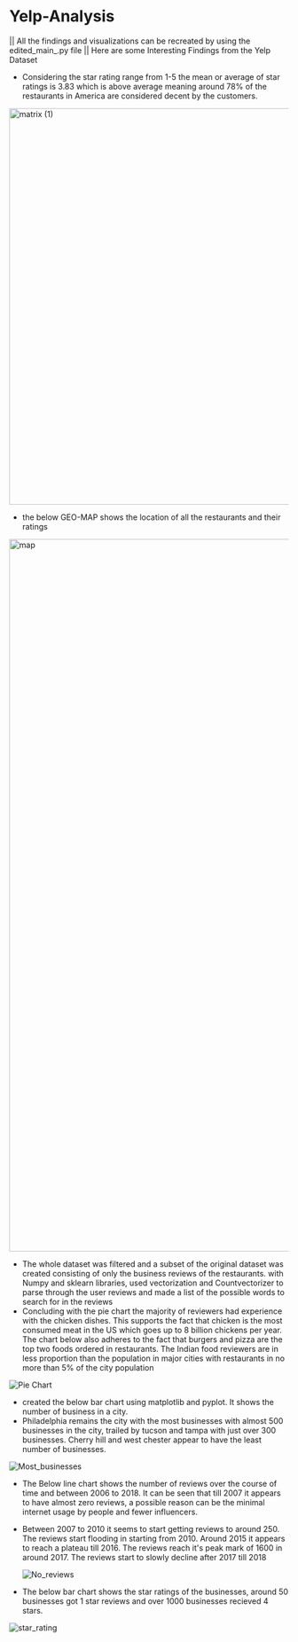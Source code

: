 # Yelp-Analysis
|| All the findings and visualizations can be recreated by using the edited_main_.py file ||
Here are some Interesting Findings from the Yelp Dataset 

- Considering the star rating range from 1-5 the mean or average of star ratings is 3.83 which is above average meaning around 78% of the restaurants in America are considered decent by the customers. 

<img width="715" alt="matrix (1)" src="https://github.com/LowFasT9/Yelp-Analysis/assets/74370261/bcae2ae1-2614-4d3d-bdce-8969f98f978b">

- the below GEO-MAP shows the location of all the restaurants and their ratings

<img width="1285" alt="map" src="https://github.com/LowFasT9/Yelp-Analysis/assets/74370261/e1ca51d9-7b54-409d-9276-e2e7bb1edca8">

- The whole dataset was filtered and a subset of the original dataset was created consisting of only the business reviews of the restaurants. with Numpy and sklearn libraries, used vectorization and Countvectorizer to parse through the user reviews and made a list of the possible words to search for in the reviews
- Concluding with the pie chart the majority of reviewers had experience with the chicken dishes. This supports the fact that chicken is the most consumed meat in the US which goes up to 8 billion chickens per year. The chart below also adheres to the fact that burgers and pizza are the top two foods ordered in restaurants. The Indian food reviewers are in less proportion than the population in major cities with restaurants in no more than 5% of the city population

 ![Pie Chart](https://github.com/LowFasT9/Yelp-Analysis/assets/74370261/a3930ef8-4769-4424-becf-3a0d188bfd69)

- created the below bar chart using matplotlib and pyplot. It shows the number of business in a city.
- Philadelphia remains the city with the most businesses with almost 500 businesses in the city, trailed by tucson and tampa with just over 300 businesses. Cherry hill and west chester appear to have the least number of businesses.

![Most_businesses](https://github.com/LowFasT9/Yelp-Analysis/assets/74370261/42931da1-a1c9-43a7-93ca-8b6712f6a6d6)

- The Below line chart shows the number of reviews over the course of time and between 2006 to 2018. It can be seen that till 2007 it appears to have almost zero reviews, a possible reason can be the minimal internet usage by people and fewer influencers.
- Between 2007 to 2010 it seems to start getting reviews to around 250. The reviews start flooding in starting from 2010. Around 2015 it appears to reach a plateau till 2016. The reviews reach it's peak mark of 1600 in around 2017. The reviews start to slowly decline after 2017 till 2018

  ![No_reviews](https://github.com/LowFasT9/Yelp-Analysis/assets/74370261/d86b0fe4-8abf-4071-b513-36dedf5c8735)

- The below bar chart shows the star ratings of the businesses, around 50 businesses got 1 star reviews and over 1000 businesses recieved 4 stars.

![star_rating](https://github.com/LowFasT9/Yelp-Analysis/assets/74370261/fd7d70fe-5574-4599-973a-0cca1e3252f7)
